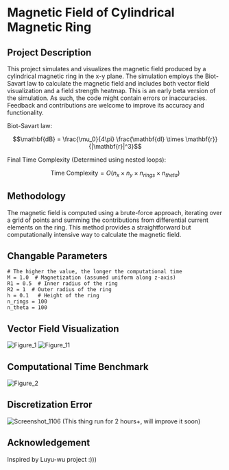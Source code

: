 # Magnetic Field of Cylindrical Magnetic Ring
## Project Description

This project simulates and visualizes the magnetic field produced by a cylindrical magnetic ring in the x-y plane. The simulation employs the Biot-Savart law to calculate the magnetic field and includes both vector field visualization and a field strength heatmap. This is an early beta version of the simulation. As such, the code might contain errors or inaccuracies. Feedback and contributions are welcome to improve its accuracy and functionality. 

Biot-Savart law:

```math
\mathbf{dB} = \frac{\mu_0}{4\pi} \frac{\mathbf{dI} \times \mathbf{r}}{|\mathbf{r}|^3}
```

Final Time Complexity (Determined using nested loops): 

```math
\text{Time Complexity} = O\left(n_x \times n_y \times n_{rings} \times n_{theta}\right)
```

## Methodology

The magnetic field is computed using a brute-force approach, iterating over a grid of points and summing the contributions from differential current elements on the ring. This method provides a straightforward but computationally intensive way to calculate the magnetic field.

## Changable Parameters 
```
# The higher the value, the longer the computational time
M = 1.0  # Magnetization (assumed uniform along z-axis)
R1 = 0.5  # Inner radius of the ring
R2 = 1  # Outer radius of the ring
h = 0.1   # Height of the ring
n_rings = 100
n_theta = 100
```

## Vector Field Visualization
![Figure_1](https://github.com/user-attachments/assets/5874ded3-4669-4733-9a7f-8561535f91be)
![Figure_11](https://github.com/user-attachments/assets/24e882d4-2140-4c6c-b3ad-8051b192c953)


## Computational Time Benchmark
![Figure_2](https://github.com/user-attachments/assets/e1824c56-e181-4dfa-9645-5f4d7fb8345a)

## Discretization Error
![Screenshot_1106](https://github.com/user-attachments/assets/29a51628-150f-4781-bbb0-a24ae7e6c59d)
(This thing run for 2 hours+, will improve it soon)

## Acknowledgement
Inspired by Luyu-wu project :)))
